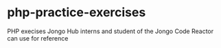 # php-practice-exercises
PHP execises Jongo Hub interns and student of the Jongo Code Reactor can use for reference 
